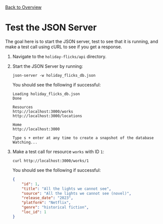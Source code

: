 [Back to Overview](overview.md)

# Test the JSON Server

The goal here is to start the JSON server, test to see that it is running, and make a test call using cURL to see if you get a response.

1. Navigate to the `holiday-flicks/api` directory.

2. Start the JSON Server by running:

    ```shell
    json-server -w holiday_flicks_db.json
    ```

    You should see the following if successful:

    ```shell
    Loading holiday_flicks_db.json
    Done

    Resources
    http://localhost:3000/works
    http://localhost:3000/locations

    Home
    http://localhost:3000

    Type s + enter at any time to create a snapshot of the database
    Watching...
    ```

3. Make a test call for resource `works` with ID `1`:

    ```shell
    curl http://localhost:3000/works/1
    ```

    You should see the following if successful:

    ```json
    {
        "id": 1,
        "title": "All the lights we cannot see",
        "source": "All the lights we cannot see (novel)",
        "release_date": "2023",
        "platform": "Netflix",
        "genre": "historical fiction",
        "loc_id": 1
    }
    ```
